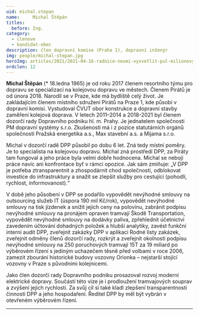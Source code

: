 ```yaml
---
uid: michal.stepan
name:     Michal Štěpán
titles:
  before: Ing.
category:
  - clenove
  - kandidat-obec
description: člen dopravní komise (Praha 1), dopravní inženýr
img: people/michal-stepan.jpg
heroImg: articles/2021/2021-04-16-radnice-neumi-vysvetlit-pul-milionovy-pro-valentu.jpg
ordclen: 12
---
```


**Michal Štěpán** (* 18.ledna 1965) je od roku 2017 členem resortního týmu pro dopravu se specializací na kolejovou dopravu ve městech. Členem Pirátů je od února 2018. Narodil se v Praze, kde má bydliště celý život. Je zakládajícím členem místního sdružení Pirátů na Praze 1, kde působí v dopravní komisi. Vystudoval ČVUT obor konstrukce a dopravní stavby zaměření kolejová doprava. V letech 2011–2014 a 2018-2021 byl členem dozorčí rady Dopravního podniku hl. m. Prahy. Je jednatelem společnosti PM dopravní systémy s.r.o. Zkušenosti má i z pozice statutárních orgánů společností Pražská energetika a.s., Max stavební a.s. a Mijama s.r.o. 

Michal v dozorčí radě DPP působil po dobu 6 let. Zná tedy místní poměry. Je to specialista na kolejovou dopravu. Michal zná prostředí DPP, za Piráty tam fungoval a jeho práce byla velmi dobře hodnocena. Michal se nebojí práce navíc ani konfrontace byť v rámci opozice. Jak sám zmiňuje: „V DPP je potřeba ztransparentnit a zhospodárnit chod společnosti, odblokovat investice do infrastruktury a snažit se zlepšit služby pro cestující (pohodlí, rychlost, informovanost).“ 

V době jeho působení v DPP se podařilo vypovědět nevýhodné smlouvy na outsourcing služeb IT (úspora 190 mil Kč/rok), vypovědět nevýhodné smlouvy na tisk jízdenek a snížit jejich ceny na polovinu, zabránit podpisu nevýhodné smlouvy na pronájem opraven tramvají Škodě Transportation, vypovědět nevýhodné smlouvy na dodávky paliva, zpřehlednit účetnictví zavedením účtování dohadných položek a hlubší analytiky, zavést funkční interní audit DPP, zveřejnit zakázky DPP v aplikaci Rodné listy zakázek, zveřejnit odměny členů dozorčí rady, rozkrýt a zveřejnit okolnosti podpisu nevýhodné smlouvy na 250 poruchových tramvají 15T za 19 miliard po výběrovém řízení s jediným uchazečem těsně před volbami v roce 2006, zamezit zbourání historické budovy vozovny Orionka – nejstarší stojící vozovny v Praze s původními kolejnicemi. 

Jako člen dozorčí rady Dopravního podniku prosazoval rozvoj moderní elektrické dopravy. Součástí této vize je i prodloužení tramvajových souprav a zvýšení jejich rychlosti. Za svůj cíl si také kladl zlepšení transparentnosti činnosti DPP a jeho hospodaření. Ředitel DPP by měl být vybrán v otevřeném výběrovém řízení.

---
